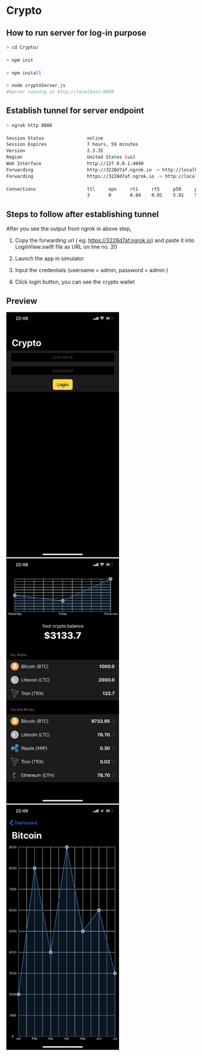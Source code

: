 # Crypto

## How to run server for log-in purpose

```bash
> cd Crypto/

> npm init

> npm install

> node cryptoServer.js 
#Server running at http://localhost:8080
```

## Establish tunnel for server endpoint
``` bash
> ngrok http 8080

Session Status                online
Session Expires               7 hours, 59 minutes
Version                       2.3.35
Region                        United States (us)
Web Interface                 http://127.0.0.1:4040
Forwarding                    http://3228d7af.ngrok.io -> http://localhost:8080
Forwarding                    https://3228d7af.ngrok.io -> http://localhost:8080

Connections                   ttl     opn     rt1     rt5     p50     p90
                              3       0       0.04    0.01    5.01    5.01
```

## Steps to follow after establishing tunnel
After you see the output from ngrok in above step, 

1. Copy the forwarding url ( eg: https://3228d7af.ngrok.io) and 
  paste it into LoginView.swift file as URL on line no. 20

2. Launch the app in simulator

3. Input the credentials 
 (username = admin, password = admin )

4. Click login button, you can see the crypto wallet


## Preview

<img src="./Screen_Shot_1.png" width="300" height="650">

<img src="./Screen_Shot_2.png" width="300" height="650">

<img src="./Screen_Shot_3.png" width="300" height="650">
